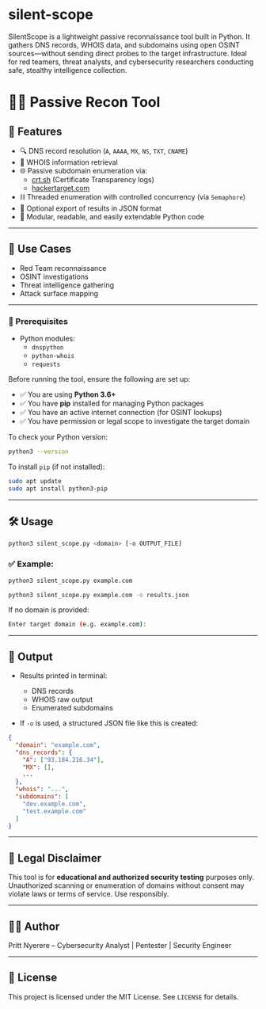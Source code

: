 # silent-scope
SilentScope is a lightweight passive reconnaissance tool built in Python. It gathers DNS records, WHOIS data, and subdomains using open OSINT sources—without sending direct probes to the target infrastructure. Ideal for red teamers, threat analysts, and cybersecurity researchers conducting safe, stealthy intelligence collection.

# 🕵️‍♂️ Passive Recon Tool

## 🚀 Features

- 🔍 DNS record resolution (`A`, `AAAA`, `MX`, `NS`, `TXT`, `CNAME`)
- 📜 WHOIS information retrieval
- 🌐 Passive subdomain enumeration via:
  - [crt.sh](w) (Certificate Transparency logs)
  - [hackertarget.com](w)
- ⛓️ Threaded enumeration with controlled concurrency (via `Semaphore`)
- 💾 Optional export of results in JSON format
- 🧩 Modular, readable, and easily extendable Python code

---

## 🧠 Use Cases

- Red Team reconnaissance
- OSINT investigations
- Threat intelligence gathering
- Attack surface mapping

---

### 🔧 Prerequisites

- Python modules:
  - `dnspython`
  - `python-whois`
  - `requests`
    
Before running the tool, ensure the following are set up:

* ✅ You are using **Python 3.6+**
* ✅ You have **pip** installed for managing Python packages
* ✅ You have an active internet connection (for OSINT lookups)
* ✅ You have permission or legal scope to investigate the target domain

To check your Python version:

```bash
python3 --version
```

To install `pip` (if not installed):

```bash
sudo apt update
sudo apt install python3-pip
```

---

## 🛠️ Usage

```bash
python3 silent_scope.py <domain> [-o OUTPUT_FILE]
```

### ✅ Example:

```bash
python3 silent_scope.py example.com
```

```bash
python3 silent_scope.py example.com -o results.json
```

If no domain is provided:

```bash
Enter target domain (e.g. example.com):
```

---

## 📂 Output

- Results printed in terminal:
  - DNS records
  - WHOIS raw output
  - Enumerated subdomains

- If `-o` is used, a structured JSON file like this is created:

```json
{
  "domain": "example.com",
  "dns_records": {
    "A": ["93.184.216.34"],
    "MX": [],
    ...
  },
  "whois": "...",
  "subdomains": [
    "dev.example.com",
    "test.example.com"
  ]
}
```
---

## 🔐 Legal Disclaimer

This tool is for **educational and authorized security testing** purposes only. Unauthorized scanning or enumeration of domains without consent may violate laws or terms of service. Use responsibly.

---

## 👨‍💻 Author

Pritt Nyerere – Cybersecurity Analyst | Pentester | Security Engineer

---

## 📜 License

This project is licensed under the MIT License. See `LICENSE` for details.
```
